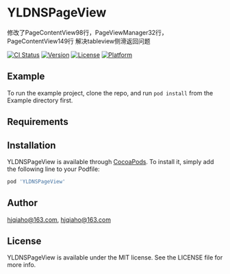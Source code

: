 # YLDNSPageView

修改了PageContentView98行，PageViewManager32行，PageContentView149行
解决tableview侧滑返回问题

[![CI Status](https://img.shields.io/travis/hjqiaho@163.com/YLDNSPageView.svg?style=flat)](https://travis-ci.org/hjqiaho@163.com/YLDNSPageView)
[![Version](https://img.shields.io/cocoapods/v/YLDNSPageView.svg?style=flat)](https://cocoapods.org/pods/YLDNSPageView)
[![License](https://img.shields.io/cocoapods/l/YLDNSPageView.svg?style=flat)](https://cocoapods.org/pods/YLDNSPageView)
[![Platform](https://img.shields.io/cocoapods/p/YLDNSPageView.svg?style=flat)](https://cocoapods.org/pods/YLDNSPageView)

## Example

To run the example project, clone the repo, and run `pod install` from the Example directory first.

## Requirements

## Installation

YLDNSPageView is available through [CocoaPods](https://cocoapods.org). To install
it, simply add the following line to your Podfile:

```ruby
pod 'YLDNSPageView'
```

## Author

hjqiaho@163.com, hjqiaho@163.com

## License

YLDNSPageView is available under the MIT license. See the LICENSE file for more info.
